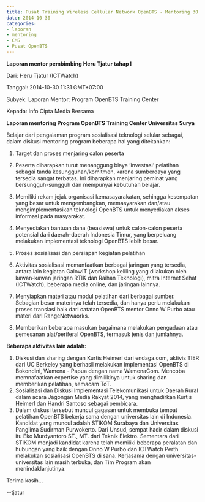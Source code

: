 ```yaml
---
title: Pusat Training Wireless Cellular Network OpenBTS - Mentoring 30 Oktober 2014
date: 2014-10-30
categories:
- laporan
- mentoring
- CMS
- Pusat OpenBTS
---
```


**Laporan mentor pembimbing Heru Tjatur tahap I**

Dari: Heru Tjatur (ICTWatch) 

Tanggal: 2014-10-30 11:31 GMT+07:00 

Subyek: Laporan Mentor: Program OpenBTS Training Center 

Kepada: Info Cipta Media Bersama


**Laporan mentoring Program OpenBTS Training Center Universitas Surya**

Belajar dari pengalaman program sosialisasi teknologi selular sebagai, dalam diskusi mentoring program beberapa hal yang ditekankan:

1. Target dan proses menjaring calon peserta

 1. Peserta diharapkan turut menanggung biaya ’investasi’ pelatihan sebagai tanda kesungguhan/komitmen, karena sumberdaya yang tersedia sangat terbatas. Ini diharapkan menjaring peminat yang bersungguh-sungguh dan mempunyai kebutuhan belajar.
 2. Memiliki rekam jejak organisasi kemasayarakatan, sehingga kesempatan yang besar untuk mengembangkan, memasyarakan dan/atau mengimplementasikan teknologi OpenBTS untuk menyediakan akses informasi pada masyarakat.
 3. Menyediakan bantuan dana (beasiswa) untuk calon-calon peserta potensial dari daerah-daerah Indonesia Timur, yang berpeluang melakukan implementasi teknologi OpenBTS lebih besar.

2. Proses sosialisasi dan persiapan kegiatan pelatihan

 1. Aktivitas sosialisasi memanfaatkan berbagai jaringan yang tersedia, antara lain kegiatan GalowIT (workshop keliling yang dilakukan oleh kawan-kawan jaringan RTIK dan Raihan Teknologi), mitra Internet Sehat (ICTWatch), beberapa media online, dan jaringan lainnya.
 2. Menyiapkan materi atau modul pelatihan dari berbagai sumber. Sebagian besar materinya telah tersedia, dan hanya perlu melakukan proses translasi baik dari catatan OpenBTS mentor Onno W Purbo atau materi dari RangeNetwaorks.
 3. Memberikan beberapa masukan bagaimana melakukan pengadaan atau pemesanan alat/periferal OpenBTS, termasuk jenis dan jumlahnya.

**Beberapa aktivitas lain adalah:**

 1. Diskusi dan sharing dengan Kurtis Heimerl dari endaga.com, aktivis TIER dari UC Berkeley yang berhasil melakukan implementasi OpenBTS di Bokondini, Wamena - Papua dengan nama WamenaCom. Mencoba memnafaatkan expertise yang dimilikinya untuk sharing dan memberikan pelatihan, semacam ToT.
 2. Sosialisasi dan Diskusi Implementasi Telekomunikasi untuk Daerah Rural dalam acara Jagongan Media Rakyat 2014, yang menghadirkan Kurtis Heimerl dan Handri Santoso sebagai pembicara.
 3. Dalam diskusi tersebut muncul gagasan untuk membuka tempat pelatihan OpenBTS bekerja sama dengan universitas lain di Indonesia. Kandidat yang muncul adalah STIKOM Surabaya dan Universitas Panglima Sudirman Purwokerto. Dari Unsud, sempat hadir dalam diskusi itu Eko Murdyantoro ST., MT. dari Teknik Elektro. Sementara dari STIKOM menjadi kandidat karena telah memiliki beberapa peralatan dan hubungan yang baik dengan Onno W Purbo dan ICTWatch Perth melakukan sosialisasi OpenBTS di sana. Kerjasama dengan universitas-universitas lain masih terbuka, dan Tim Program akan menindaklanjutinya.

Terima kasih... 

--tjatur
